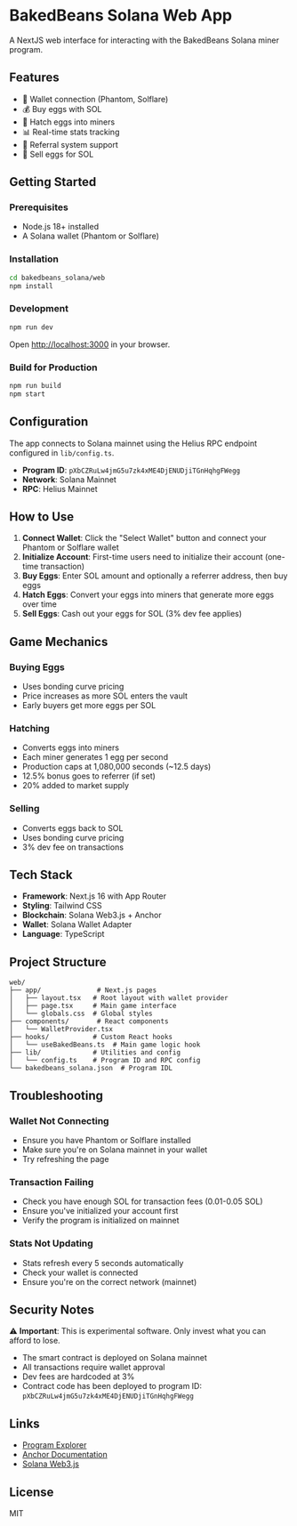 # BakedBeans Solana Web App

A NextJS web interface for interacting with the BakedBeans Solana miner program.

## Features

- 🔗 Wallet connection (Phantom, Solflare)
- 💰 Buy eggs with SOL
- 🐣 Hatch eggs into miners
- 📊 Real-time stats tracking
- 👥 Referral system support
- 💸 Sell eggs for SOL

## Getting Started

### Prerequisites

- Node.js 18+ installed
- A Solana wallet (Phantom or Solflare)

### Installation

```bash
cd bakedbeans_solana/web
npm install
```

### Development

```bash
npm run dev
```

Open [http://localhost:3000](http://localhost:3000) in your browser.

### Build for Production

```bash
npm run build
npm start
```

## Configuration

The app connects to Solana mainnet using the Helius RPC endpoint configured in `lib/config.ts`.

- **Program ID**: `pXbCZRuLw4jmG5u7zk4xME4DjENUDjiTGnHqhgFWegg`
- **Network**: Solana Mainnet
- **RPC**: Helius Mainnet

## How to Use

1. **Connect Wallet**: Click the "Select Wallet" button and connect your Phantom or Solflare wallet
2. **Initialize Account**: First-time users need to initialize their account (one-time transaction)
3. **Buy Eggs**: Enter SOL amount and optionally a referrer address, then buy eggs
4. **Hatch Eggs**: Convert your eggs into miners that generate more eggs over time
5. **Sell Eggs**: Cash out your eggs for SOL (3% dev fee applies)

## Game Mechanics

### Buying Eggs
- Uses bonding curve pricing
- Price increases as more SOL enters the vault
- Early buyers get more eggs per SOL

### Hatching
- Converts eggs into miners
- Each miner generates 1 egg per second
- Production caps at 1,080,000 seconds (~12.5 days)
- 12.5% bonus goes to referrer (if set)
- 20% added to market supply

### Selling
- Converts eggs back to SOL
- Uses bonding curve pricing
- 3% dev fee on transactions

## Tech Stack

- **Framework**: Next.js 16 with App Router
- **Styling**: Tailwind CSS
- **Blockchain**: Solana Web3.js + Anchor
- **Wallet**: Solana Wallet Adapter
- **Language**: TypeScript

## Project Structure

```
web/
├── app/              # Next.js pages
│   ├── layout.tsx   # Root layout with wallet provider
│   ├── page.tsx     # Main game interface
│   └── globals.css  # Global styles
├── components/       # React components
│   └── WalletProvider.tsx
├── hooks/           # Custom React hooks
│   └── useBakedBeans.ts  # Main game logic hook
├── lib/             # Utilities and config
│   └── config.ts    # Program ID and RPC config
└── bakedbeans_solana.json  # Program IDL
```

## Troubleshooting

### Wallet Not Connecting
- Ensure you have Phantom or Solflare installed
- Make sure you're on Solana mainnet in your wallet
- Try refreshing the page

### Transaction Failing
- Check you have enough SOL for transaction fees (0.01-0.05 SOL)
- Ensure you've initialized your account first
- Verify the program is initialized on mainnet

### Stats Not Updating
- Stats refresh every 5 seconds automatically
- Check your wallet is connected
- Ensure you're on the correct network (mainnet)

## Security Notes

⚠️ **Important**: This is experimental software. Only invest what you can afford to lose.

- The smart contract is deployed on Solana mainnet
- All transactions require wallet approval
- Dev fees are hardcoded at 3%
- Contract code has been deployed to program ID: `pXbCZRuLw4jmG5u7zk4xME4DjENUDjiTGnHqhgFWegg`

## Links

- [Program Explorer](https://explorer.solana.com/address/pXbCZRuLw4jmG5u7zk4xME4DjENUDjiTGnHqhgFWegg)
- [Anchor Documentation](https://www.anchor-lang.com/)
- [Solana Web3.js](https://solana-labs.github.io/solana-web3.js/)

## License

MIT
